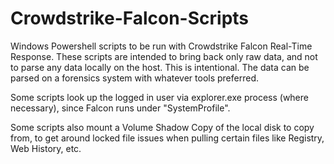 # Crowdstrike-Falcon-Scripts

Windows Powershell scripts to be run with Crowdstrike Falcon Real-Time Response. These scripts are intended to bring back only raw data, and not to parse any data locally on the host. This is intentional. The data can be parsed on a forensics system with whatever tools preferred.

Some scripts look up the logged in user via explorer.exe process (where necessary), since Falcon runs under "SystemProfile". 

Some scripts also mount a Volume Shadow Copy of the local disk to copy from, to get around locked file issues when pulling certain files like Registry, Web History, etc.
